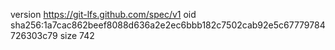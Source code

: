 version https://git-lfs.github.com/spec/v1
oid sha256:1a7cac862beef8088d636a2e2ec6bbb182c7502cab92e5c67779784726303c79
size 742
